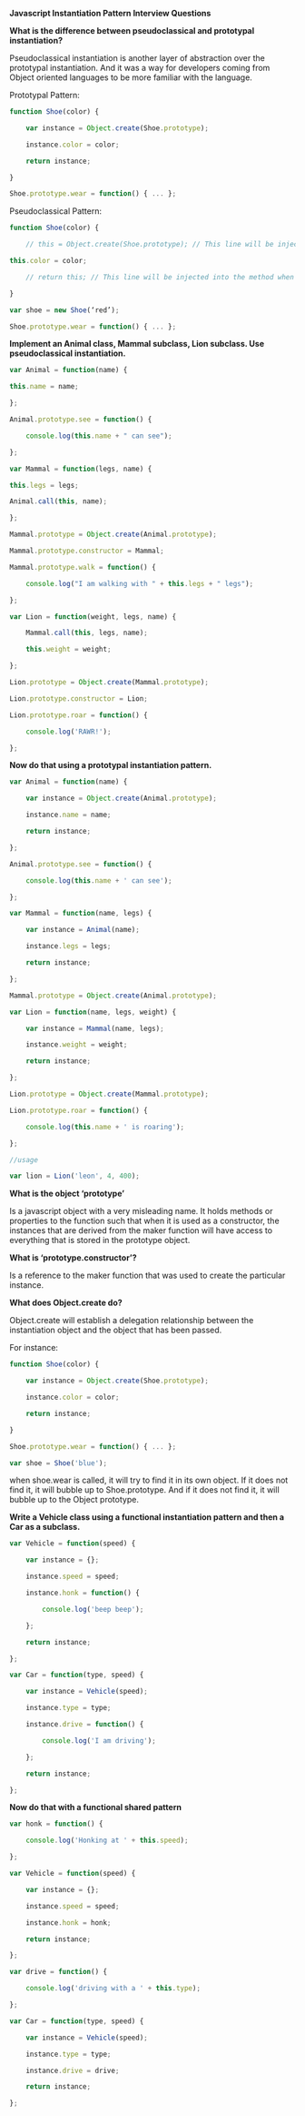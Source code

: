 **Javascript Instantiation Pattern Interview Questions**

**What is the difference between pseudoclassical and prototypal instantiation?**

Pseudoclassical instantiation is another layer of abstraction over the prototypal instantiation. And it was a way for developers coming from Object oriented languages to be more familiar with the language.

Prototypal Pattern:
```javascript
function Shoe(color) {

	var instance = Object.create(Shoe.prototype);

	instance.color = color;

	return instance;

}

Shoe.prototype.wear = function() { ... };
```
Pseudoclassical Pattern:
```javascript
function Shoe(color) {

	// this = Object.create(Shoe.prototype); // This line will be injected into the method when using the ‘new’ keyword

this.color = color;

	// return this; // This line will be injected into the method when using the ‘new’ keyword

}

var shoe = new Shoe(‘red’);

Shoe.prototype.wear = function() { ... };
```
**Implement an Animal class, Mammal subclass, Lion subclass. Use pseudoclassical instantiation.**
```javascript
var Animal = function(name) {

this.name = name;

};

Animal.prototype.see = function() {

	console.log(this.name + " can see");

};

var Mammal = function(legs, name) {

this.legs = legs;

Animal.call(this, name);

};

Mammal.prototype = Object.create(Animal.prototype);

Mammal.prototype.constructor = Mammal;

Mammal.prototype.walk = function() {

	console.log("I am walking with " + this.legs + " legs");

};

var Lion = function(weight, legs, name) {

	Mammal.call(this, legs, name);

	this.weight = weight;

};

Lion.prototype = Object.create(Mammal.prototype);

Lion.prototype.constructor = Lion;

Lion.prototype.roar = function() {

	console.log('RAWR!');

};
```
**Now do that using a prototypal instantiation pattern.**
```javascript
var Animal = function(name) {

	var instance = Object.create(Animal.prototype);

	instance.name = name;

	return instance;

};

Animal.prototype.see = function() {

	console.log(this.name + ' can see');

};

var Mammal = function(name, legs) {

	var instance = Animal(name);

	instance.legs = legs;

	return instance;

};

Mammal.prototype = Object.create(Animal.prototype);

var Lion = function(name, legs, weight) {

	var instance = Mammal(name, legs);

	instance.weight = weight;

	return instance;

};

Lion.prototype = Object.create(Mammal.prototype);

Lion.prototype.roar = function() {

	console.log(this.name + ' is roaring');

};

//usage

var lion = Lion('leon', 4, 400);
```
**What is the object ‘prototype’**

Is a javascript object with a very misleading name. It holds methods or properties to the function such that when it is used as a constructor, the instances that are derived from the maker function will have access to everything that is stored in the prototype object.

**What is ‘prototype.constructor’?**

Is a reference to the maker function that was used to create the particular instance.

**What does Object.create do?**

Object.create will establish a delegation relationship between the instantiation object and the object that has been passed.

For instance:
```javascript
function Shoe(color) {

	var instance = Object.create(Shoe.prototype);

	instance.color = color;

	return instance;

}

Shoe.prototype.wear = function() { ... };

var shoe = Shoe('blue');
```
when shoe.wear is called, it will try to find it in its own object. If it does not find it, it will bubble up to Shoe.prototype. And if it does not find it, it will bubble up to the Object prototype.

**Write a Vehicle class using a functional instantiation pattern and then a Car as a subclass.**
```javascript
var Vehicle = function(speed) {

	var instance = {};

	instance.speed = speed;

	instance.honk = function() {

		console.log('beep beep');

	};

	return instance;

};

var Car = function(type, speed) {

	var instance = Vehicle(speed);

	instance.type = type;

	instance.drive = function() {

		console.log('I am driving');

	};

	return instance;

};
```
**Now do that with a functional shared pattern**
```javascript
var honk = function() {

	console.log('Honking at ' + this.speed); 

};

var Vehicle = function(speed) {

	var instance = {};

	instance.speed = speed;

	instance.honk = honk;

	return instance;

};

var drive = function() {

	console.log('driving with a ' + this.type);

};

var Car = function(type, speed) {

	var instance = Vehicle(speed);

	instance.type = type;

	instance.drive = drive;

	return instance;

};
```
